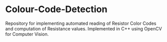# Colour-Code-Detection
Repository for implementing automated reading of Resistor Color Codes and computation of Resistance values. Implemented in C++ using OpenCV for Computer Vision.
